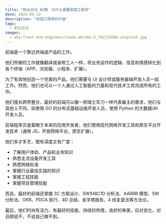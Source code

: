 ```yaml
---
title: "职业日记 #2期：为什么需要前端工程师"
date: 2023-05-13
description: "前端工程师的价值"
tags:
  - 职业日记
images:
  - why-front-end-engineer/simon-abrams-k_T9Zj3SE8k-unsplash.jpg
---
```


前端是一个靠近终端或产品的工作。

他们所做的工作就像翻译或装修工人一样，将业务运作的逻辑、信息和情感转化到各个终端（APP、浏览器、小程序、扩展）。

为了有效地创造一个完美的产品，他们需要与 UI 设计师或服务器端开发人员一起工作。然而，他们也可以一个人通过人工智能的力量和现代技术工具完成所有的工作。

他们擅长跨界整合，最好的前端可以像一把瑞士军刀一样代表雇主的需求，他们与其他人不同，如使用 GO 的分布式基础设施开发人员，使用 Python 的大数据/AI 开发人员。

前端程序员是着眼于未来的应用开发者，他们使用现代网络开发工具和原生平台开发技术（通用 JS，开放网络平台，原生扩展）。

他们多才多艺，既有深度又有广度：

- 了解用户体验、产品和业务知识
- 熟悉主流设备开发工具
- 熟悉网络标准
- 掌握行业最佳实践的知识
- 掌握工程技能
- 掌握项目管理技能

而且，最好的前端还掌握 3C 方案设计、5W1H8C1D 分析法、AARRR 模型、5W 分析法、OKR、PDCA 执行、4D 总结、金字塔报告、4 线复盘法等方法论。

最后，他们时尚有活力，有最好的技能，持续的热情，良好的审美，应对变化，对丑陋说不，不说自己做不到。
